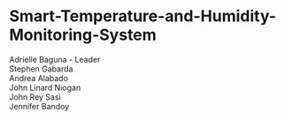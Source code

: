 # Smart-Temperature-and-Humidity-Monitoring-System
Adrielle Baguna - Leader
</br>
Stephen Gabarda 
</br>
Andrea Alabado
</br>
John Linard Niogan
</br>
John Rey Sasi
</br>
Jennifer Bandoy
